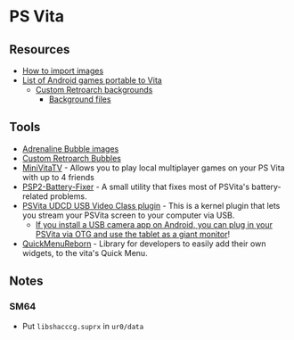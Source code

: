 # PS Vita

## Resources
- [How to import images](https://www.reddit.com/r/VitaPiracy/comments/f01sf3/how_to_add_in_my_own_images_to_use_as_backgrounds/)
- [List of Android games portable to Vita](https://android.rinnegatamante.it/)
  - [Custom Retroarch backgrounds](https://www.youtube.com/watch?v=cCb9K1KXQfM)
    - [Background files](https://drive.google.com/file/d/1L8qoVXdnL4_TZ_cURbs691Jtvmz0BA9S/view)

## Tools
- [Adrenaline Bubble images](https://sites.google.com/view/adrenalinedocs/bubbles?authuser=0)
- [Custom Retroarch Bubbles](https://www.reddit.com/r/vitahacks/comments/hjmn5k/ps_vita_daedalusx64_and_retroarch_custom_bubbles/)
- [MiniVitaTV](https://github.com/TheOfficialFloW/MiniVitaTV) - Allows you to play local multiplayer games on your PS Vita with up to 4 friends
- [PSP2-Battery-Fixer](https://github.com/SKGleba/PSP2-batteryFixer) - A small utility that fixes most of PSVita's battery-related problems.
- [PSVita UDCD USB Video Class plugin](https://github.com/xerpi/vita-udcd-uvc) - This is a kernel plugin that lets you stream your PSVita screen to your computer via USB.
  - [If you install a USB camera app on Android, you can plug in your PSVita via OTG and use the tablet as a giant monitor](https://www.reddit.com/r/VitaPiracy/comments/j02q9n/just_sharing_my_new_setup/)!
- [QuickMenuReborn](https://github.com/Ibrahim778/QuickMenuReborn) - Library for developers to easily add their own widgets, to the vita's Quick Menu. 

## Notes

### SM64
- Put `libshacccg.suprx` in `ur0/data`
